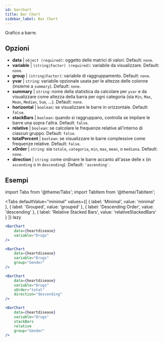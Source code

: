 ```yaml
---
id: barchart
title: Bar Chart
sidebar_label: Bar Chart
---
```


Grafico a barre.

## Opzioni

* __data__ | `object (required)`: oggetto delle matrici di valori. Default: `none`.
* __variable__ | `(string|Factor) (required)`: variabile da visualizzare. Default: `none`.
* __group__ | `(string|Factor)`: variabile di raggruppamento. Default: `none`.
* __yvar__ | `string`: variabile opzionale usata per le altezze delle colonne (insieme a `summary`). Default: `none`.
* __summary__ | `string`: nome della statistica da calcolare per `yvar` e da visualizzare come altezza della barra per ogni categoria (sia `Min`, `Max`, `Mean`, `Median`, `Sum`, ...). Default: `none`.
* __horizontal__ | `boolean`: se visualizzare le barre in orizzontale. Default: `false`.
* __stackBars__ | `boolean`: quando si raggruppano, controlla se impilare le barre una sopra l'altra. Default: `false`.
* __relative__ | `boolean`: se calcolare le frequenze relative all'interno di ciascun gruppo. Default: `false`.
* __totalPercent__ | `boolean`: se visualizzare le barre complessive come frequenze relative. Default: `false`.
* __xOrder__ | `string`: sia `totale`, `categoria`, `min`, `max`, `mean`, o `mediana`. Default: `none`.
* __direction__ | `string`: come ordinare le barre accanto all'asse delle x (in `ascending` o in `descending`). Default: `'ascending'`.


## Esempi

import Tabs from '@theme/Tabs';
import TabItem from '@theme/TabItem';

<Tabs
    defaultValue="minimal"
    values={[
        { label: 'Minimal', value: 'minimal' },
        { label: 'Grouped', value: 'grouped' },
        { label: 'Descending Order', value: 'descending' },
        { label: 'Relative Stacked Bars', value: 'relativeStackedBars' }
    ]}
    lazy
>

<TabItem value="minimal">

```jsx live
<BarChart 
    data={heartdisease} 
    variable="Drugs"
/>
```
</TabItem>

<TabItem value="grouped">

```jsx live
<BarChart 
    data={heartdisease} 
    variable="Drugs"
    group="Gender"
/>
```

</TabItem>

<TabItem value="descending">

```jsx live
<BarChart 
    data={heartdisease} 
    variable="Drugs"
    xOrder="total"
    direction="descending"
/>
```
</TabItem>

<TabItem value="relativeStackedBars">

```jsx live
<BarChart 
    data={heartdisease} 
    variable="Drugs"
    stackBars
    relative
    group="Gender"
/>
```
</TabItem>

</Tabs>

